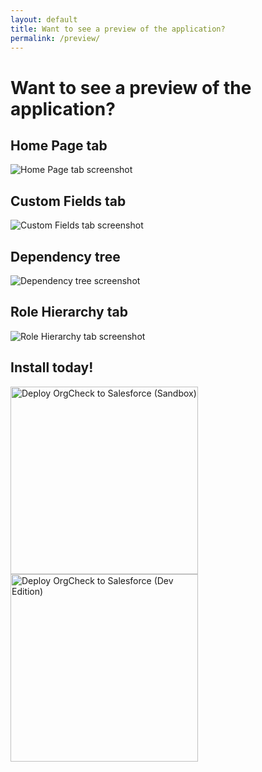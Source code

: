 ```yaml
---
layout: default
title: Want to see a preview of the application?
permalink: /preview/
---
```


# Want to see a preview of the application?

## Home Page tab
![Home Page tab screenshot](../images/screenshots/OrgCheck-Screenshot-Home.png)

## Custom Fields tab
![Custom Fields tab screenshot](../images/screenshots/OrgCheck-Screenshot-CustomFields.png)

## Dependency tree 
![Dependency tree screenshot](../images/screenshots/OrgCheck-Screenshot-Dependencies.png)

## Role Hierarchy tab
![Role Hierarchy tab screenshot](../images/screenshots/OrgCheck-Screenshot-Roles.png)

## Install today!
<a href="https://sfdc.co/OrgCheck-Install-1_9-SDB"><img width="300" src="../assets/pngs/Install-SDBX.png" alt="Deploy OrgCheck to Salesforce (Sandbox)"></a><br />
<a href="https://sfdc.co/OrgCheck-Install-1_9-DevOrg"><img width="300" src="../assets/pngs/Install-DevEdition.png" alt="Deploy OrgCheck to Salesforce (Dev Edition)"></a><br />

